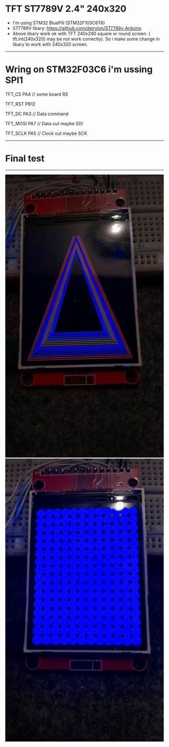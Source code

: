 # TFT ST7789V 2.4" 240x320
- I'm using STM32 BluePill (STM32F103C6T6)
- ST7789V libary: https://github.com/deirvlon/ST7789v-Arduino
- Above libary work ok with TFT 240x240 square or round screen. ( tft.int(240x320) may be not work correctly). So i make some change in libary to work with 240x320 screen.  
---
# Wring on STM32F03C6 i'm ussing SPI1

TFT_CS   PA4 // some board RS 

TFT_RST  PB12  

TFT_DC   PA3 // Data command  

TFT_MOSI PA7  // Data out maybe SDI  

TFT_SCLK PA5  // Clock out maybe SCK  

***
# Final test
___
![Hình ảnh minh họa](https://github.com/pangcrd/TFT_ST7789V_STM32F03C6/blob/main/image/photo_2024-09-25_15-34-14.jpg)
![Hình ảnh minh họa](https://github.com/pangcrd/TFT_ST7789V_STM32F03C6/blob/main/image/photo_2024-09-25_15-34-17.jpg)
